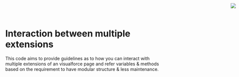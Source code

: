<div style="text-align:right;top: 10px;position: absolute;right: 10px;" markdown="1">
	<img align="right" src="http://www.smsmt.com/hs-fs/hubfs/SMS_Logo-1.png?t=1490163156935&amp;width=300&amp;name=SMS_Logo-1.png"/>
</div>

# Interaction between multiple extensions #
This code aims to provide guidelines as to how you can interact with multiple extensions of an visualforce page and refer variables & methods based on the requirement to have modular structure & less maintenance.



